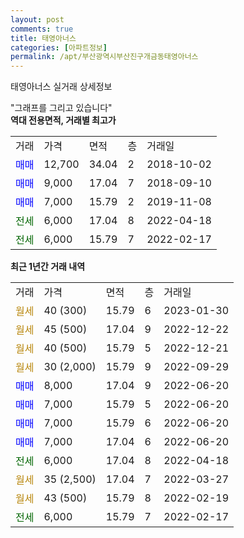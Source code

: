 ```yaml
---
layout: post
comments: true
title: 태영아너스
categories: [아파트정보]
permalink: /apt/부산광역시부산진구개금동태영아너스
---
```


태영아너스 실거래 상세정보

<script type="text/javascript">
  google.charts.load('current', {'packages':['line', 'corechart']});
  google.charts.setOnLoadCallback(drawChart);

  function drawChart() {
    var data = new google.visualization.DataTable();
    data.addColumn('date', '거래일');
    data.addColumn('number', "매매");
    data.addColumn('number', "전세");
    data.addColumn('number', "전매");

    data.addRows([[new Date(Date.parse("2023-01-30")), null, null, null], [new Date(Date.parse("2022-12-22")), null, null, null], [new Date(Date.parse("2022-12-21")), null, null, null], [new Date(Date.parse("2022-09-29")), null, null, null], [new Date(Date.parse("2022-06-20")), 8000, null, null], [new Date(Date.parse("2022-06-20")), 7000, null, null], [new Date(Date.parse("2022-06-20")), 7000, null, null], [new Date(Date.parse("2022-06-20")), 7000, null, null], [new Date(Date.parse("2022-04-18")), null, 6000, null], [new Date(Date.parse("2022-03-27")), null, null, null], [new Date(Date.parse("2022-02-19")), null, null, null], [new Date(Date.parse("2022-02-17")), null, 6000, null]]);

    var options = {
      hAxis: {
        format: 'yyyy/MM/dd'
      },    
      lineWidth: 0,
      pointsVisible: true,    
      title: '최근 1년간 유형별 실거래가 분포',
      legend: { position: 'bottom' }
    };

    var formatter = new google.visualization.NumberFormat({pattern:'###,###'} );
    formatter.format(data, 1);
    formatter.format(data, 2);
    
    setTimeout(function() {
        var chart = new google.visualization.LineChart(document.getElementById('columnchart_material'));
        chart.draw(data, (options));
        document.getElementById('loading').style.display = 'none';
    }, 200);
  }
</script>


<div id="loading" style="z-index:20; display: block; margin-left: 0px">"그래프를 그리고 있습니다"</div>
<div id="columnchart_material" style="width: 95%; margin-left: 0px; display: block"></div>
<!-- contents start -->
<b>역대 전용면적, 거래별 최고가</b>
<table class="sortable">
    <tr>
      <td>거래</td>
      <td>가격</td>
      <td>면적</td>
      <td>층</td>
      <td>거래일</td>
    </tr>
        <tr>
          <td><a style="color: blue">매매</a></td>
          <td>12,700</td>
          <td>34.04</td>
          <td>2</td>
          <td>2018-10-02</td>
        </tr>            <tr>
          <td><a style="color: blue">매매</a></td>
          <td>9,000</td>
          <td>17.04</td>
          <td>7</td>
          <td>2018-09-10</td>
        </tr>            <tr>
          <td><a style="color: blue">매매</a></td>
          <td>7,000</td>
          <td>15.79</td>
          <td>2</td>
          <td>2019-11-08</td>
        </tr>        
        <tr>
              <td><a style="color: darkgreen">전세</a></td>
              <td>6,000</td>
              <td>17.04</td>
              <td>8</td>
              <td>2022-04-18</td>
            </tr>            <tr>
              <td><a style="color: darkgreen">전세</a></td>
              <td>6,000</td>
              <td>15.79</td>
              <td>7</td>
              <td>2022-02-17</td>
            </tr>        
    
</table>

<b>최근 1년간 거래 내역</b>

<table class="sortable">
    <tr>
      <td>거래</td>
      <td>가격</td>
      <td>면적</td>
      <td>층</td>
      <td>거래일</td>
    </tr>
    <tr>
      <td><a style="color: darkgoldenrod">월세</a></td>
      <td>40 (300)</td>
      <td>15.79</td>
      <td>6</td>
      <td>2023-01-30</td>
    </tr>          <tr>
      <td><a style="color: darkgoldenrod">월세</a></td>
      <td>45 (500)</td>
      <td>17.04</td>
      <td>9</td>
      <td>2022-12-22</td>
    </tr>          <tr>
      <td><a style="color: darkgoldenrod">월세</a></td>
      <td>40 (500)</td>
      <td>15.79</td>
      <td>5</td>
      <td>2022-12-21</td>
    </tr>          <tr>
      <td><a style="color: darkgoldenrod">월세</a></td>
      <td>30 (2,000)</td>
      <td>15.79</td>
      <td>9</td>
      <td>2022-09-29</td>
    </tr>          <tr>
      <td><a style="color: blue">매매</a></td>
      <td>8,000</td>
      <td>17.04</td>
      <td>9</td>
      <td>2022-06-20</td>
    </tr>          <tr>
      <td><a style="color: blue">매매</a></td>
      <td>7,000</td>
      <td>15.79</td>
      <td>5</td>
      <td>2022-06-20</td>
    </tr>          <tr>
      <td><a style="color: blue">매매</a></td>
      <td>7,000</td>
      <td>15.79</td>
      <td>6</td>
      <td>2022-06-20</td>
    </tr>          <tr>
      <td><a style="color: blue">매매</a></td>
      <td>7,000</td>
      <td>17.04</td>
      <td>6</td>
      <td>2022-06-20</td>
    </tr>          <tr>
      <td><a style="color: darkgreen">전세</a></td>
      <td>6,000</td>
      <td>17.04</td>
      <td>8</td>
      <td>2022-04-18</td>
    </tr>          <tr>
      <td><a style="color: darkgoldenrod">월세</a></td>
      <td>35 (2,500)</td>
      <td>17.04</td>
      <td>7</td>
      <td>2022-03-27</td>
    </tr>          <tr>
      <td><a style="color: darkgoldenrod">월세</a></td>
      <td>43 (500)</td>
      <td>15.79</td>
      <td>8</td>
      <td>2022-02-19</td>
    </tr>          <tr>
      <td><a style="color: darkgreen">전세</a></td>
      <td>6,000</td>
      <td>15.79</td>
      <td>7</td>
      <td>2022-02-17</td>
    </tr>      </table>
<!-- contents end -->    

